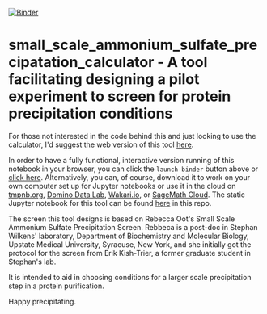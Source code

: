 [![Binder](http://mybinder.org/badge.svg)](http://mybinder.org/repo/fomightez/small_scale_ammonium_sulfate_precipatation_calculator/notebooks/small_scale_ammonium_sulfate_precipitation_calc.ipynb)
# small_scale_ammonium_sulfate_precipatation_calculator - A  tool facilitating designing a pilot experiment to screen for protein precipitation conditions
 
For those not interested in the code behind this and just looking to use the calculator, I'd suggest the web version of this tool [here](http://fomightez.pythonanywhere.com/ammonium_screen/).

 In order to have a fully functional, interactive version running of this notebook in your browser, you can click the `launch binder` button above or [click here](http://mybinder.org/repo/fomightez/small_scale_ammonium_sulfate_precipatation_calculator/notebooks/small_scale_ammonium_sulfate_precipitation_calc.ipynb). Alternatively, you can, of course, download it to work on your own computer set up for Jupyter notebooks or use it in the cloud on [tmpnb.org](http://tmpnb.org), [Domino Data Lab](http://www.dominodatalab.com/), [Wakari.io](https://www.wakari.io/), or [SageMath Cloud](https://cloud.sagemath.com). The static Jupyter notebook for this tool can be found [here](https://github.com/fomightez/small_scale_ammonium_sulfate_precipatation_calculator/blob/master/small_scale_ammonium_sulfate_precipitation_calc.ipynb) in this repo.

The screen this tool designs is based on Rebecca Oot's Small Scale Ammonium Sulfate Precipitation Screen. Rebbeca is a post-doc in Stephan Wilkens' laboratory, Department of Biochemistry and Molecular Biology, Upstate Medical University, Syracuse, New York, and she initially got the protocol for the screen from Erik Kish-Trier, a former graduate student in Stephan's lab.

It is intended to aid in choosing conditions for a larger scale precipitation step in a protein purification.  

Happy precipitating.
